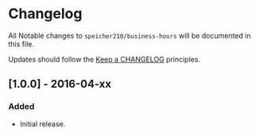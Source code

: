 # Changelog

All Notable changes to `speicher210/business-hours` will be documented in this file.

Updates should follow the [Keep a CHANGELOG](http://keepachangelog.com/) principles.

## [1.0.0] - 2016-04-xx

### Added
- Initial release.
